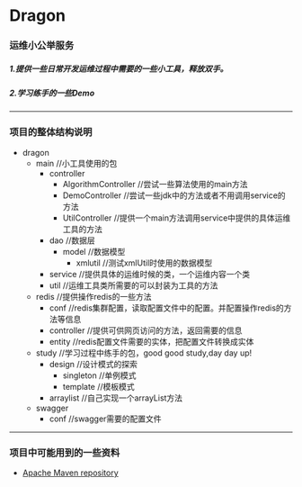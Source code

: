 # Dragon

### 运维小公举服务
##### 1.提供一些日常开发运维过程中需要的一些小工具，释放双手。
##### 2.学习练手的一些Demo

---
### 项目的整体结构说明
* dragon
    * main //小工具使用的包
        * controller
            * AlgorithmController //尝试一些算法使用的main方法
            * DemoController //尝试一些jdk中的方法或者不用调用service的方法
            * UtilController //提供一个main方法调用service中提供的具体运维工具的方法
        * dao //数据层
            * model //数据模型
                * xmlutil //测试xmlUtil时使用的数据模型
        * service //提供具体的运维时候的类，一个运维内容一个类
        * util //运维工具类所需要的可以封装为工具的方法
    * redis //提供操作redis的一些方法
        * conf //redis集群配置，读取配置文件中的配置。并配置操作redis的方法等信息
        * controller //提供可供网页访问的方法，返回需要的信息
        * entity //redis配置文件需要的实体，把配置文件转换成实体
    * study //学习过程中练手的包，good good study,day day up!
        * design //设计模式的探索
            * singleton //单例模式
            * template //模板模式
        * arraylist //自己实现一个arrayList方法
    * swagger
        * conf //swagger需要的配置文件
---
### 项目中可能用到的一些资料
* [Apache Maven repository](https://mvnrepository.com/)

